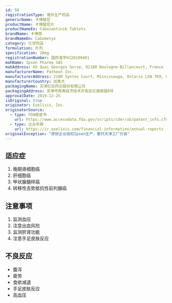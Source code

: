 ```yaml
---
id: 58
registrationType: 境外生产药品
genericName: 卡博替尼
productName: 卡博替尼片
productNameEn: Cabozantinib Tablets
brandName: 卡博西
brandNameEn: Cabometyx
category: 化学药品
formulation: 片剂
specification: 20mg
registrationNumber: 国药准字HJ20190401
mahName: Ipsen Pharma SAS
mahAddress: 65 Quai Georges Gorse, 92100 Boulogne-Billancourt, France
manufacturerName: Patheon Inc.
manufacturerAddress: 2100 Syntex Court, Mississauga, Ontario L5N 7K9, Canada
manufacturerCountry: 加拿大
packagingName: 天津红日药业股份有限公司
packagingAddress: 天津市西青经济技术开发区红旗南路8号
approvalDate: 2019-12-25
isOriginal: true
originator: Exelixis, Inc.
originatorSource:
  - type: FDA橙皮书
    url: https://www.accessdata.fda.gov/scripts/cder/ob/patent_info.cfm?Product_No=001&Appl_No=208692
  - type: 企业年报
    url: https://ir.exelixis.com/financial-information/annual-reports
originalException: "原研企业授权Ipsen生产，委托天津工厂分装"
---
```


## 适应症

1. 晚期肾细胞癌
2. 肝细胞癌
3. 甲状腺髓样癌
4. 转移性去势抵抗性前列腺癌

## 注意事项

1. 监测血压
2. 注意出血风险
3. 监测肝肾功能
4. 注意手足皮肤反应

## 不良反应

- 腹泻
- 疲劳
- 食欲减退
- 手足皮肤反应
- 高血压 